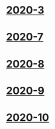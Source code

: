 # [2020-3](/diary/2020/2020-3.md)
# [2020-7](/diary/2020/2020-7.md)  
# [2020-8](/diary/2020/2020-8.md)
# [2020-9](/diary/2020/2020-9.md)
# [2020-10](/diary/2020/2020-10.md)
